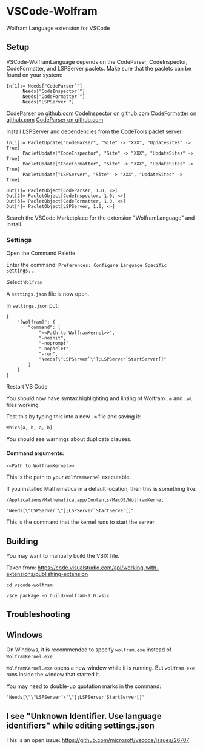 # VSCode-Wolfram

Wolfram Language extension for VSCode


## Setup

VSCode-WolframLanguage depends on the CodeParser, CodeInspector, CodeFormatter, and LSPServer paclets. Make sure that the paclets can be found on your system:
```
In[1]:= Needs["CodeParser`"]
      Needs["CodeInspector`"]
      Needs["CodeFormatter`"]
      Needs["LSPServer`"]
```

[CodeParser on github.com](https://github.com/xxx)
[CodeInspector on github.com](https://github.com/xxx)
[CodeFormatter on github.com](https://github.com/xxx)
[CodeParser on github.com](https://github.com/xxx)

Install LSPServer and dependencies from the CodeTools paclet server:
```
In[1]:= PacletUpdate["CodeParser", "Site" -> "XXX", "UpdateSites" -> True]
      PacletUpdate["CodeInspector", "Site" -> "XXX", "UpdateSites" -> True]
      PacletUpdate["CodeFormatter", "Site" -> "XXX", "UpdateSites" -> True]
      PacletUpdate["LSPServer", "Site" -> "XXX", "UpdateSites" -> True]

Out[1]= PacletObject[CodeParser, 1.0, <>]
Out[2]= PacletObject[CodeInspector, 1.0, <>]
Out[3]= PacletObject[CodeFormatter, 1.0, <>]
Out[4]= PacletObject[LSPServer, 1.0, <>]
```

Search the VSCode Marketplace for the extension "WolframLanguage" and install.

### Settings

Open the Command Palette

Enter the command:
`Preferences: Configure Language Specific Settings...`

Select `Wolfram`

A `settings.json` file is now open.

In `settings.json` put:

```
{
    "[wolfram]": {
        "command": [
            "<<Path to WolframKernel>>",
            "-noinit",
            "-noprompt",
            "-nopaclet",
            "-run",
            "Needs[\"LSPServer`\"];LSPServer`StartServer[]"
        ]
    }
}
```

Restart VS Code

You should now have syntax highlighting and linting of Wolfram `.m` and `.wl` files working.

Test this by typing this into a new `.m` file and saving it:
```
Which[a, b, a, b]
```

You should see warnings about duplicate clauses.


#### Command arguments:

`<<Path to WolframKernel>>`

This is the path to your `WolframKernel` executable.

If you installed Mathematica in a default location, then this is something like:
```
/Applications/Mathematica.app/Contents/MacOS/WolframKernel
```

``"Needs[\"LSPServer`\"];LSPServer`StartServer[]"``

This is the command that the kernel runs to start the server.


## Building

You may want to manually build the VSIX file.

Taken from:
https://code.visualstudio.com/api/working-with-extensions/publishing-extension

```
cd vscode-wolfram

vsce package -o build/wolfram-1.0.vsix

```


## Troubleshooting

## Windows

On Windows, it is recommended to specify `wolfram.exe` instead of `WolframKernel.exe`.

`WolframKernel.exe` opens a new window while it is running. But `wolfram.exe` runs inside the window that started it.

You may need to double-up quotation marks in the command:

``"Needs[\"\"LSPServer`\"\"];LSPServer`StartServer[]"``

## I see "Unknown Identifier. Use language identifiers" while editing settings.json

This is an open issue:
https://github.com/microsoft/vscode/issues/26707

